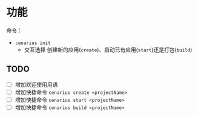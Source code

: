# 功能

命令：

- `cenarius init`
  - 交互选择 创建新的应用(`create`)、启动已有应用(`start`)还是打包(`build`)

## TODO

- [ ] 增加欢迎使用用语
- [ ] 增加快捷命令 `cenarius create <projectName>`
- [ ] 增加快捷命令 `cenarius start <projectName>`
- [ ] 增加快捷命令 `cenarius build <projectName>`
